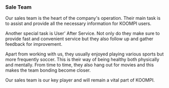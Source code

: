 ### Sale Team

Our sales team is the heart of the company's operation. Their main task is to assist and provide all the necessary information for KOOMPI users.

Another special task is User' After Service. Not only do they make sure to provide fast and convenient service but they also follow up and gather feedback for improvement.

Apart from working with us, they usually enjoyed playing various sports but more frequently soccer. This is their way of being healthy both physically and mentally. From time to time, they also hang out for movies and this makes the team bonding become closer.

Our sales team is our key player and will remain a vital part of KOOMPI.
